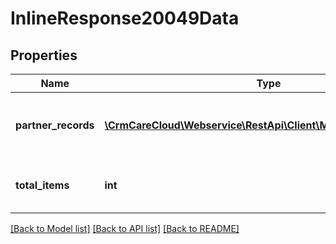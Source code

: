 # InlineResponse20049Data

## Properties
Name | Type | Description | Notes
------------ | ------------- | ------------- | -------------
**partner_records** | [**\CrmCareCloud\Webservice\RestApi\Client\Model\PartnerRecord[]**](PartnerRecord.md) | Collection of all customer&#x27;s partner records | [optional] 
**total_items** | **int** | Count of all found customer&#x27;s partners | [optional] 

[[Back to Model list]](../../README.md#documentation-for-models) [[Back to API list]](../../README.md#documentation-for-api-endpoints) [[Back to README]](../../README.md)

